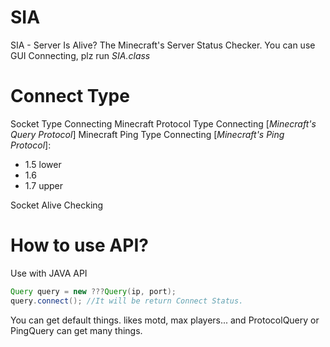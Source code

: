 # SIA
SIA - Server Is Alive? The Minecraft's Server Status Checker.
You can use GUI Connecting, plz run _SIA.class_
# Connect Type
Socket Type Connecting
Minecraft Protocol Type Connecting [_Minecraft's Query Protocol_]
Minecraft Ping Type Connecting [_Minecraft's Ping Protocol_]:
  - 1.5 lower
  - 1.6
  - 1.7 upper

Socket Alive Checking

# How to use API?
Use with JAVA API
```java
Query query = new ???Query(ip, port);
query.connect(); //It will be return Connect Status.
```
You can get default things.
likes motd, max players...
and ProtocolQuery or PingQuery can get many things.
